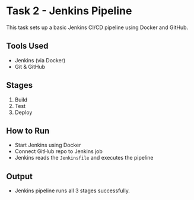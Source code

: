 # Task 2 - Jenkins Pipeline

This task sets up a basic Jenkins CI/CD pipeline using Docker and GitHub.

## Tools Used
- Jenkins (via Docker)
- Git & GitHub

## Stages
1. Build
2. Test
3. Deploy

## How to Run
- Start Jenkins using Docker
- Connect GitHub repo to Jenkins job
- Jenkins reads the `Jenkinsfile` and executes the pipeline

## Output
- Jenkins pipeline runs all 3 stages successfully.
